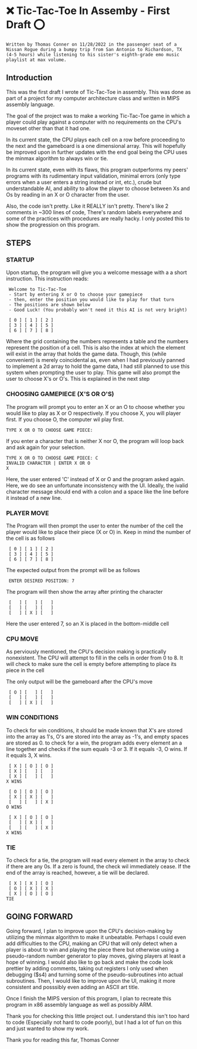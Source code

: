 # :x: Tic-Tac-Toe In Assemby - First Draft :o:

`Written by Thomas Conner on 11/28/2022 in the passenger seat of a Nissan Rogue during
a bumpy trip from San Antonio to Richardson, TX (4-5 hours) while listening to his sister's
eighth-grade emo music playlist at max volume.`

## Introduction

This was the first draft I wrote of Tic-Tac-Toe in assembly. This was done as part
of a project for my computer architecture class and written in MIPS assembly language.
  
The goal of the project was to make a working Tic-Tac-Toe game in which a player could
play against a computer with no requirements on the CPU's moveset other than that it had 
one.
  
In its current state, the CPU plays each cell on a row before proceeding to the next and
the gameboard is a one dimensional array. This will hopefully be improved upon in further
updates with the end goal being the CPU uses the minmax algorithm  to always win or tie.
  
In its current state, even with its flaws, this program outperforms my peers' programs
with its rudimentary input validation, minimal errors (only type errors when a user enters 
a string instead or int, etc.), crude but understandable AI, and ability to allow the player 
to choose between Xs and Os by reading in an X or O character from the user.

Also, the code isn't pretty. Like it REALLY isn't pretty. There's like 2 comments in ~300 lines 
of code, There's random labels everywhere and some of the practices with procedures are really 
hacky. I only posted this to show the progression on this program.
  
## STEPS
  
### STARTUP
  Upon startup, the program will give you a welcome message with a a short instruction.
  This instruction reads:
  
     Welcome to Tic-Tac-Toe
     - Start by entering X or O to choose your gamepiece 
     - then, enter the position you would like to play for that turn 
     - The positions are shown below 
     - Good Luck! (You probably won't need it this AI is not very bright)

     [ 0 ] [ 1 ] [ 2 ]
     [ 3 ] [ 4 ] [ 5 ]
     [ 6 ] [ 7 ] [ 8 ]
     
Where the grid containing the numbers represents a table and the numbers
represent the position of a cell. This is also the index at which the element
will exist in the array that holds the game data. Though, this (while convenient)
is merely coincidental as, even when I had previously panned to implement a 2d array
to hold the game data, I had still planned to use this system when prompting the user 
to play. This game will also prompt the user to choose X's or O's. This is explained
in the next step
  
### CHOOSING GAMEPIECE (X'S OR O'S)
The program will prompt you to enter an X or an O to choose whether you would
like to play as X or O respectively. If you choose X, you will player first. If you
choose O, the computer wil play first.

    TYPE X OR O TO CHOOSE GAME PIECE: 

If you enter a character that is neither X nor O, the program will loop back and ask 
again for your selection.

    TYPE X OR O TO CHOOSE GAME PIECE: C
    INVALID CHARACTER | ENTER X OR O 
    X

Here, the user entered 'C' instead of X or O and the program asked again. Here, we do
see an unfortunate inconsistency with the UI. Ideally, the ivalid character message should
end with a colon and a space like the line before it instead of a new line.

### PLAYER MOVE
The Program will then prompt the user to enter the number of the cell the player would like
to place their piece (X or O) in. Keep in mind the number of the cell is as follows

     [ 0 ] [ 1 ] [ 2 ]
     [ 3 ] [ 4 ] [ 5 ]
     [ 6 ] [ 7 ] [ 8 ]

The expected output from the prompt will be as follows

     ENTER DESIRED POSITION: 7
     
The program will then show the array after printing the character

     [   ] [   ] [   ]
     [   ] [   ] [   ]
     [   ] [ X ] [   ]

Here the user entered 7, so an X is placed in the bottom-middle cell

### CPU MOVE
As perviously mentioned, the CPU's decision making is practically nonexistent.
The CPU will attempt to fill in the cells in order from 0 to 8. It will check
to make sure the cell is empty before attempting to place its piece in the cell

The only output will be the gameboard after the CPU's move

     [ O ] [   ] [   ]
     [   ] [   ] [   ]
     [   ] [ X ] [   ]
     
### WIN CONDITIONS
 To check for win conditions, it should be made known that X's are stored into the array
 as 1's, O's are stored into the array as -1's, and empty spaces are stored as 0. to check
 for a win, the program adds every element an a line together and checks if the sum equals
 -3 or 3. If it equals -3, O wins. If it equals 3, X wins.
 
     [ X ] [ O ] [ O ]
     [ X ] [   ] [   ]
     [ X ] [   ] [   ]
    X WINS
 
     [ O ] [ O ] [ O ]
     [ X ] [ X ] [   ]
     [   ] [   ] [ X ]
    O WINS
    
     [ X ] [ O ] [ O ]
     [   ] [ X ] [   ]
     [   ] [   ] [ X ]
    X WINS
 
### TIE
 To check for a tie, the program will read every element in the array to check if there are
 any 0s. If a zero is found, the check wil immediately cease. If the end of the array is reached,
 however, a tie will be declared.
 
     [ X ] [ X ] [ O ]
     [ O ] [ X ] [ X ]
     [ X ] [ O ] [ O ]
    TIE
    
## GOING FORWARD
Going forward, I plan to improve upon the CPU's decision-making by utilizing the minmax algorithm
to make it unbeatable. Perhaps I could even add difficulties to the CPU, making an CPU that will only
detect when a player is about to win and playing the piece there but otherwise using a pseudo-random 
number generator to play moves, giving players at least a hope of winning. I would also like to go back 
and make the code look prettier by adding comments, taking out registers I only used when debugging ($s4) 
and turning some of the pseudo-subroutines into actual subroutines. Then, I would like to improve upon the 
UI, making it more consistent and posssibly even adding an ASCII art title. 

Once I finish the MIPS version of this program, I plan to recreate this program in x86 assembly language
as well as possibly ARM.

Thank you for checking this little project out. I understand this isn't too hard to code (Especially 
not hard to code poorly), but I had a lot of fun on this and just wanted to show my work.

Thank you for  reading this far,
Thomas Conner
